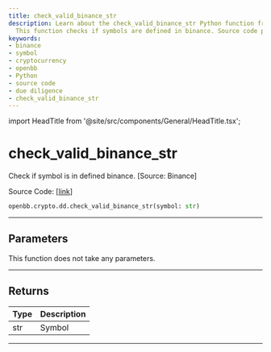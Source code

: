 ```yaml
---
title: check_valid_binance_str
description: Learn about the check_valid_binance_str Python function from OpenBB.
  This function checks if symbols are defined in binance. Source code provided.
keywords:
- binance
- symbol
- cryptocurrency
- openbb
- Python
- source code
- due diligence
- check_valid_binance_str
---
```


import HeadTitle from '@site/src/components/General/HeadTitle.tsx';

<HeadTitle title="check_valid_binance_str - Dd - Crypto - Reference | OpenBB SDK Docs" />

# check_valid_binance_str

Check if symbol is in defined binance. [Source: Binance]

Source Code: [[link](https://github.com/OpenBB-finance/OpenBBTerminal/tree/main/openbb_terminal/cryptocurrency/due_diligence/binance_model.py#L96)]

```python
openbb.crypto.dd.check_valid_binance_str(symbol: str)
```

---

## Parameters

This function does not take any parameters.

---

## Returns

| Type | Description |
| ---- | ----------- |
| str | Symbol |
---
